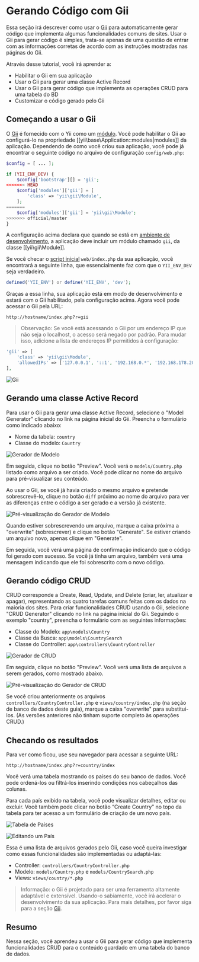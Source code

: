 Gerando Código com Gii
========================

Essa seção irá descrever como usar o [Gii](https://github.com/yiisoft/yii2-gii/blob/master/docs/guide-pt-BR/README.md) para automaticamente gerar código que implementa algumas funcionalidades comuns de sites. Usar o Gii para gerar código é simples, trata-se apenas de uma questão de entrar com as informações corretas de acordo com as instruções mostradas nas páginas do Gii.

Através desse tutorial, você irá aprender a:

* Habilitar o Gii em sua aplicação
* Usar o Gii para gerar uma classe Active Record
* Usar o Gii para gerar código que implementa as operações CRUD para uma tabela do BD
* Customizar o código gerado pelo Gii


Começando a usar o Gii <span id="starting-gii"></span>
------------

O [Gii](https://github.com/yiisoft/yii2-gii/blob/master/docs/guide-pt-BR/README.md) é fornecido com o Yii como um [módulo](structure-modules.md). Você pode habilitar o Gii ao configurá-lo na propriedade [[yii\base\Application::modules|modules]] da aplicação. Dependendo de como você criou sua aplicação, você pode já encontrar o seguinte código no arquivo de configuração `config/web.php`:

```php
$config = [ ... ];

if (YII_ENV_DEV) {
    $config['bootstrap'][] = 'gii';
<<<<<<< HEAD
    $config['modules']['gii'] = [
        'class' => 'yii\gii\Module',
    ];
=======
    $config['modules']['gii'] = 'yii\gii\Module';
>>>>>>> official/master
}
```

A configuração acima declara que quando se está em [ambiente de desenvolvimento](concept-configurations.md#environment-constants), a aplicação deve incluir um módulo chamado `gii`, da classe [[yii\gii\Module]].

Se você checar o [script inicial](structure-entry-scripts.md) `web/index.php` da sua aplicação, você encontrará a seguinte linha, que essencialmente faz com que o `YII_ENV_DEV` seja verdadeiro.

```php
defined('YII_ENV') or define('YII_ENV', 'dev');
```

Graças a essa linha, sua aplicação está em modo de desenvolvimento e estará com o Gii habilitado, pela configuração acima. Agora você pode acessar o Gii pela URL:

```
http://hostname/index.php?r=gii
```

> Observação: Se você está acessando o Gii por um endereço IP que não seja o localhost, o acesso será negado por padrão.
> Para mudar isso, adicione a lista de endereços IP permitidos à configuração:
>
```php
'gii' => [
    'class' => 'yii\gii\Module',
    'allowedIPs' => ['127.0.0.1', '::1', '192.168.0.*', '192.168.178.20'] // ajuste de acordo com suas necessidades
],
```

![Gii](images/start-gii.png)


Gerando uma classe Active Record <span id="generating-ar"></span>
---------------------------------

Para usar o Gii para gerar uma classe Active Record, selecione o "Model Generator" clicando no link na página inicial do Gii. Preencha o formulário como indicado abaixo:

* Nome da tabela: `country`
* Classe do modelo: `Country`

![Gerador de Modelo](images/start-gii-model.png)

Em seguida, clique no botão "Preview". Você verá o `models/Country.php` listado como arquivo a ser criado. Você pode clicar no nome do arquivo para pré-visualizar seu conteúdo.

Ao usar o Gii, se você já havia criado o mesmo arquivo e pretende sobrescrevê-lo, clique no botão `diff` próximo ao nome do arquivo para ver as diferenças entre o código a ser gerado e a versão já existente.

![Pré-visualização do Gerador de Modelo](images/start-gii-model-preview.png)

Quando estiver sobrescrevendo um arquivo, marque a caixa próxima a "overwrite" (sobrescrever) e clique no botão "Generate". Se estiver criando um arquivo novo, apenas clique em "Generate".

Em seguida, você verá uma página de confirmação indicando que o código foi gerado com sucesso. Se você já tinha um arquivo, também verá uma mensagem indicando que ele foi sobrescrito com o novo código.


Gerando código CRUD <span id="generating-crud"></span>
--------------------

CRUD corresponde a Create, Read, Update, and Delete (criar, ler, atualizar e apagar), representando as quatro tarefas comuns feitas com os dados na maioria dos sites. Para criar funcionalidades CRUD usando o Gii, selecione "CRUD Generator" clicando no link na página inicial do Gii. Seguindo o exemplo "country", preencha o formulário com as seguintes informações:

* Classe do Modelo: `app\models\Country`
* Classe da Busca: `app\models\CountrySearch`
* Classe do Controller: `app\controllers\CountryController`

![Gerador de CRUD](images/start-gii-crud.png)

Em seguida, clique no botão "Preview". Você verá uma lista de arquivos a serem gerados, como mostrado abaixo.

![Pré-visualização do Gerador de CRUD](images/start-gii-crud-preview.png)

Se você criou anteriormente os arquivos `controllers/CountryController.php` e
`views/country/index.php` (na seção de banco de dados deste guia), marque a caixa "overwrite" para substitui-los. (As versões anteriores não tinham suporte completo às operações CRUD.)


Checando os resultados <span id="trying-it-out"></span>
-------------

Para ver como ficou, use seu navegador para acessar a seguinte URL:

```
http://hostname/index.php?r=country/index
```

Você verá uma tabela mostrando os países do seu banco de dados. Você pode ordená-los ou filtrá-los inserindo condições nos cabeçalhos das colunas.

Para cada país exibido na tabela, você pode visualizar detalhes, editar ou excluir.
Você também pode clicar no botão “Create Country” no topo da tabela para ter acesso a um formulário de criação de um novo país.

![Tabela de Países](images/start-gii-country-grid.png)

![Editando um País](images/start-gii-country-update.png)

Essa é uma lista de arquivos gerados pelo Gii, caso você queira investigar como essas funcionalidades são implementadas ou adaptá-las:

* Controller: `controllers/CountryController.php`
* Modelo: `models/Country.php` e `models/CountrySearch.php`
* Views: `views/country/*.php`

> Informação: o Gii é projetado para ser uma ferramenta altamente adaptável e extensível. Usando-o sabiamente, você irá acelerar o desenvolvimento da sua aplicação. Para mais detalhes, por favor siga para a seção [Gii](https://github.com/yiisoft/yii2-gii/blob/master/docs/guide-pt-BR/README.md).


Resumo <span id="summary"></span>
-------

Nessa seção, você aprendeu a usar o Gii para gerar código que implementa funcionalidades CRUD para o conteúdo guardado em uma tabela do banco de dados.
